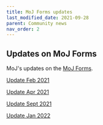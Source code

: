 ```yaml
---
title: MoJ Forms updates
last_modified_date: 2021-09-28
parent: Community news
nav_order: 2
---
```

## Updates on MoJ Forms

MoJ's updates on the [MoJ Forms](https://moj-forms.service.justice.gov.uk/).

[Update Feb 2021 ](/x-gov-form-community/MOJ-form-updates/moj-forms-update-1)

[Update Apr 2021 ](/x-gov-form-community/MOJ-form-updates/moj-forms-update-2)

[Update Sept 2021 ](/x-gov-form-community/MOJ-form-updates/moj-forms-update-3)

[Update Jan 2022 ](/x-gov-form-community/MOJ-form-updates/moj-forms-update-4)
